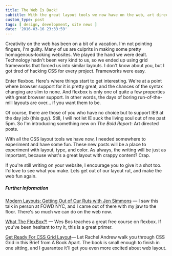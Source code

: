 ```yaml
---
title: The Web Is Back!
subtitle: With the great layout tools we now have on the web, art direction is making a comeback.
custom_type: post
tags: [ design, development, site news ]
date: '2016-03-16 23:33:59'
---
```


Creativity on the web has been on a bit of a vacation. I'm not pointing fingers, I'm guilty. Many of us are culprits in making some pretty homogenous-looking websites. We played the hand we were dealt. Technology hadn't been very kind to us, so we ended up using grid frameworks that forced us into similar layouts. I don't know about you, but I got tired of hacking CSS for every project. Frameworks were easy.

Enter flexbox. Here's where things start to get interesting. We're at a point where browser support for it is pretty great, and the chances of the syntax changing are slim to none. And flexbox is only one of quite a few properties with great browser support. In other words, the days of boring run-of-the-mill layouts are over… if you want them to be.

Of course, there are those of you who have no choice but  to support IE9 at the day job (this guy). Still, I will not let IE suck the living soul out of me past 5pm. So I'm introducing something new on *The Bold Report*: Art directed posts.

With all the CSS layout tools we have now, I needed somewhere to experiment and have some fun. These new posts will be a place to experiment with layout, type,  and color. As always, the writing will be just as important, because what's a great layout with crappy content? Crap.

If you're still writing on your website, I encourage you to give it a shot too. I'd love to see what you make. Lets get out of our layout rut, and make the web fun again.

##### Further Information
[Modern Layouts: Getting Out of Our Ruts with Jen Simmons](https://youtu.be/ZNpn7FBp_9U) — I saw this talk in person at FOWD NYC, and I came out of there with my jaw to the floor. There's so much we can do on the web now.

[What The FlexBox?!](http://flexbox.io/) — Wes Bos teaches a great free course on flexbox. If you've been hesitant to try it, this is a great primer.

[Get Ready For CSS Grid Layout](https://abookapart.com/products/get-ready-for-css-grid-layout)— Let Rachel Andrew walk you through CSS Grid in this Brief from A Book Apart. The book is small enough to finish in one sitting, and I guarantee it'll get you even more  excited about web layout.

